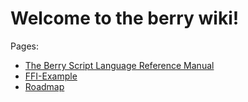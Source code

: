 Welcome to the berry wiki!
==========================

Pages:

* [The Berry Script Language Reference Manual](Reference)
* [FFI-Example](./FFI-Example)
* [Roadmap](./Roadmap)
